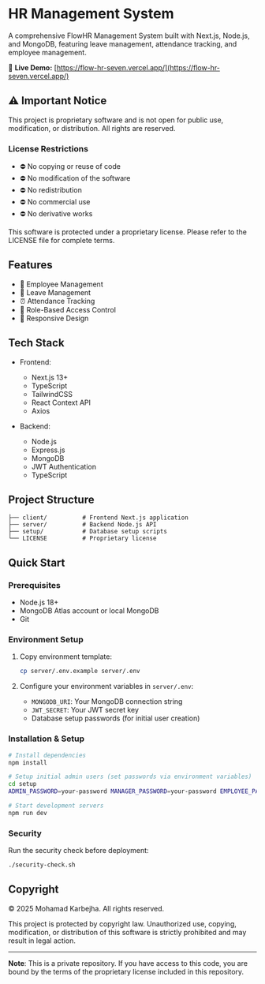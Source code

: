 # HR Management System

A comprehensive FlowHR Management System built with Next.js, Node.js, and MongoDB, featuring leave management, attendance tracking, and employee management.

🚀 **Live Demo:** [https://flow-hr-seven.vercel.app/](https://flow-hr-seven.vercel.app/)

## ⚠️ Important Notice

This project is proprietary software and is not open for public use, modification, or distribution. All rights are reserved.

### License Restrictions

- ⛔ No copying or reuse of code
- ⛔ No modification of the software
- ⛔ No redistribution
- ⛔ No commercial use
- ⛔ No derivative works

This software is protected under a proprietary license. Please refer to the LICENSE file for complete terms.

## Features

- 👥 Employee Management
- 📅 Leave Management
- ⏰ Attendance Tracking
- 🔐 Role-Based Access Control
- 📱 Responsive Design

## Tech Stack

- Frontend:
  - Next.js 13+
  - TypeScript
  - TailwindCSS
  - React Context API
  - Axios

- Backend:
  - Node.js
  - Express.js
  - MongoDB
  - JWT Authentication
  - TypeScript

## Project Structure

```
├── client/          # Frontend Next.js application
├── server/          # Backend Node.js API
├── setup/           # Database setup scripts
└── LICENSE          # Proprietary license
```

## Quick Start

### Prerequisites
- Node.js 18+
- MongoDB Atlas account or local MongoDB
- Git

### Environment Setup
1. Copy environment template:
   ```bash
   cp server/.env.example server/.env
   ```

2. Configure your environment variables in `server/.env`:
   - `MONGODB_URI`: Your MongoDB connection string
   - `JWT_SECRET`: Your JWT secret key
   - Database setup passwords (for initial user creation)

### Installation & Setup
```bash
# Install dependencies
npm install

# Setup initial admin users (set passwords via environment variables)
cd setup
ADMIN_PASSWORD=your-password MANAGER_PASSWORD=your-password EMPLOYEE_PASSWORD=your-password node create-admin.js

# Start development servers
npm run dev
```

### Security
Run the security check before deployment:
```bash
./security-check.sh
```

## Copyright

© 2025 Mohamad Karbejha. All rights reserved.

This project is protected by copyright law. Unauthorized use, copying, modification, or distribution of this software is strictly prohibited and may result in legal action.

---

**Note**: This is a private repository. If you have access to this code, you are bound by the terms of the proprietary license included in this repository.
